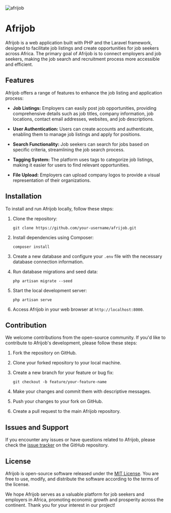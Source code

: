 
![afrijob](https://github.com/Samuelchigozie/afrijobs/assets/59323050/9cb459e8-5dac-423b-95b0-1108acef95c7)

# Afrijob

Afrijob is a web application built with PHP and the Laravel framework, designed to facilitate job listings and create opportunities for job seekers across Africa. The primary goal of Afrijob is to connect employers and job seekers, making the job search and recruitment process more accessible and efficient.

## Features

Afrijob offers a range of features to enhance the job listing and application process:

- **Job Listings:** Employers can easily post job opportunities, providing comprehensive details such as job titles, company information, job locations, contact email addresses, websites, and job descriptions.

- **User Authentication:** Users can create accounts and authenticate, enabling them to manage job listings and apply for positions.

- **Search Functionality:** Job seekers can search for jobs based on specific criteria, streamlining the job search process.

- **Tagging System:** The platform uses tags to categorize job listings, making it easier for users to find relevant opportunities.

- **File Upload:** Employers can upload company logos to provide a visual representation of their organizations.

## Installation

To install and run Afrijob locally, follow these steps:

1. Clone the repository:

   ```
   git clone https://github.com/your-username/afrijob.git
   ```

2. Install dependencies using Composer:

   ```
   composer install
   ```

3. Create a new database and configure your `.env` file with the necessary database connection information.

4. Run database migrations and seed data:

   ```
   php artisan migrate --seed
   ```

5. Start the local development server:

   ```
   php artisan serve
   ```

6. Access Afrijob in your web browser at `http://localhost:8000`.

## Contribution

We welcome contributions from the open-source community. If you'd like to contribute to Afrijob's development, please follow these steps:

1. Fork the repository on GitHub.

2. Clone your forked repository to your local machine.

3. Create a new branch for your feature or bug fix:

   ```
   git checkout -b feature/your-feature-name
   ```

4. Make your changes and commit them with descriptive messages.

5. Push your changes to your fork on GitHub.

6. Create a pull request to the main Afrijob repository.

## Issues and Support

If you encounter any issues or have questions related to Afrijob, please check the [issue tracker](https://github.com/samuelchigozie/afrijob/issues) on the GitHub repository.

## License

Afrijob is open-source software released under the [MIT License](LICENSE). You are free to use, modify, and distribute the software according to the terms of the license.

We hope Afrijob serves as a valuable platform for job seekers and employers in Africa, promoting economic growth and prosperity across the continent. Thank you for your interest in our project!
